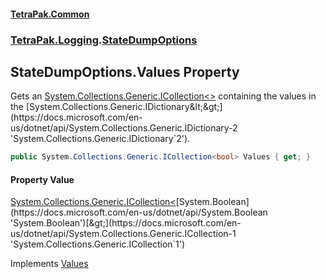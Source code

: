 #### [TetraPak.Common](index.md 'index')
### [TetraPak.Logging](TetraPak_Logging.md 'TetraPak.Logging').[StateDumpOptions](TetraPak_Logging_StateDumpOptions.md 'TetraPak.Logging.StateDumpOptions')
## StateDumpOptions.Values Property
Gets an [System.Collections.Generic.ICollection&lt;&gt;](https://docs.microsoft.com/en-us/dotnet/api/System.Collections.Generic.ICollection-1 'System.Collections.Generic.ICollection`1') containing the values in the [System.Collections.Generic.IDictionary&lt;&gt;](https://docs.microsoft.com/en-us/dotnet/api/System.Collections.Generic.IDictionary-2 'System.Collections.Generic.IDictionary`2').
```csharp
public System.Collections.Generic.ICollection<bool> Values { get; }
```
#### Property Value
[System.Collections.Generic.ICollection&lt;](https://docs.microsoft.com/en-us/dotnet/api/System.Collections.Generic.ICollection-1 'System.Collections.Generic.ICollection`1')[System.Boolean](https://docs.microsoft.com/en-us/dotnet/api/System.Boolean 'System.Boolean')[&gt;](https://docs.microsoft.com/en-us/dotnet/api/System.Collections.Generic.ICollection-1 'System.Collections.Generic.ICollection`1')

Implements [Values](https://docs.microsoft.com/en-us/dotnet/api/System.Collections.Generic.IDictionary-2.Values 'System.Collections.Generic.IDictionary`2.Values')  

